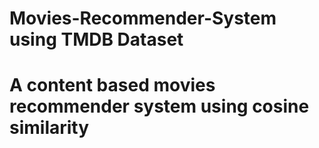 # Movies-Recommender-System using TMDB Dataset
# A content based movies recommender system using cosine similarity
